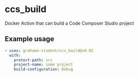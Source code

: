 # ccs_build
Docker Action that can build a Code Composer Studio project

## Example usage
```yaml
- uses: grahame-student/ccs_build@v0.02
  with:
    protoct-path: src
    project-name: some project
    build-configuration: Debug
```

